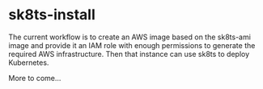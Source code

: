 # sk8ts-install

The current workflow is to create an AWS image based on the sk8ts-ami image and provide it an IAM role with enough permissions to generate the required AWS infrastructure. Then that instance can use sk8ts to deploy Kubernetes.

More to come...
